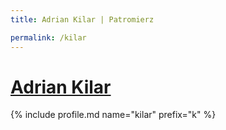 ```yaml
---
title: Adrian Kilar | Patromierz

permalink: /kilar
---
```


# [Adrian Kilar](https://patronite.pl/kilar)

{% include profile.md name="kilar" prefix="k" %}
